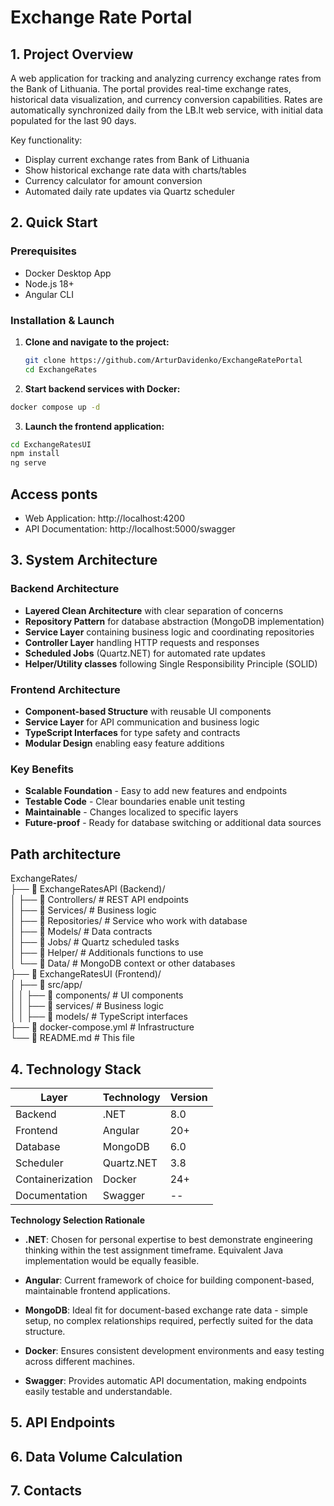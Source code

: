 # Exchange Rate Portal

## 1. Project Overview
A web application for tracking and analyzing currency exchange rates from the Bank of Lithuania. 
The portal provides real-time exchange rates, historical data visualization, and currency conversion capabilities. 
Rates are automatically synchronized daily from the LB.lt web service, with initial data populated for the last 90 days.

Key functionality:
- Display current exchange rates from Bank of Lithuania
- Show historical exchange rate data with charts/tables
- Currency calculator for amount conversion
- Automated daily rate updates via Quartz scheduler

## 2. Quick Start

### Prerequisites
- Docker Desktop App
- Node.js 18+ 
- Angular CLI

### Installation & Launch

1. **Clone and navigate to the project:**
   ```bash
   git clone https://github.com/ArturDavidenko/ExchangeRatePortal
   cd ExchangeRates
   ```
   
2. **Start backend services with Docker:**
  ```bash
  docker compose up -d
  ```

3. **Launch the frontend application:**
  ```bash
  cd ExchangeRatesUI
  npm install
  ng serve
  ```

## Access ponts

- Web Application: http://localhost:4200
- API Documentation: http://localhost:5000/swagger
  
## 3. System Architecture  

### Backend Architecture  
- **Layered Clean Architecture** with clear separation of concerns  
- **Repository Pattern** for database abstraction (MongoDB implementation)  
- **Service Layer** containing business logic and coordinating repositories  
- **Controller Layer** handling HTTP requests and responses  
- **Scheduled Jobs** (Quartz.NET) for automated rate updates  
- **Helper/Utility classes** following Single Responsibility Principle (SOLID)  

### Frontend Architecture    
- **Component-based Structure** with reusable UI components  
- **Service Layer** for API communication and business logic  
- **TypeScript Interfaces** for type safety and contracts  
- **Modular Design** enabling easy feature additions  

### Key Benefits  
- **Scalable Foundation** - Easy to add new features and endpoints  
- **Testable Code** - Clear boundaries enable unit testing  
- **Maintainable** - Changes localized to specific layers  
- **Future-proof** - Ready for database switching or additional data sources  

## Path architecture

ExchangeRates/  
├── 📂 ExchangeRatesAPI (Backend)/  
│ ├── 📂 Controllers/   # REST API endpoints  
│ ├── 📂 Services/   # Business logic  
│ ├── 📂 Repositories/   # Service who work with database  
│ ├── 📂 Models/   # Data contracts  
│ ├── 📂 Jobs/   # Quartz scheduled tasks  
│ ├── 📂 Helper/  # Additionals functions to use  
│ └── 📂 Data/   # MongoDB context or other databases  
├── 📂 ExchangeRatesUI (Frontend)/  
│ ├── 📂 src/app/  
│ │ ├── 📂 components/   # UI components    
│ │ ├── 📂 services/   # Business logic  
│ │ ├── 📂 models/   # TypeScript interfaces    
├── 📄 docker-compose.yml   # Infrastructure  
└── 📄 README.md   # This file  

## 4. Technology Stack
| Layer | Technology | Version |
|-------|------------|---------|
| Backend | .NET | 8.0 |
| Frontend | Angular | 20+ |
| Database | MongoDB | 6.0 |
| Scheduler | Quartz.NET | 3.8 |
| Containerization | Docker | 24+ |
| Documentation | Swagger | -- |

**Technology Selection Rationale**

- **.NET**: Chosen for personal expertise to best demonstrate engineering thinking within the test assignment timeframe. Equivalent Java implementation would be equally feasible.

- **Angular**: Current framework of choice for building component-based, maintainable frontend applications.

- **MongoDB**: Ideal fit for document-based exchange rate data - simple setup, no complex relationships required, perfectly suited for the data structure.

- **Docker**: Ensures consistent development environments and easy testing across different machines.

- **Swagger**: Provides automatic API documentation, making endpoints easily testable and understandable.

## 5.  API Endpoints

## 6. Data Volume Calculation

## 7. Contacts


